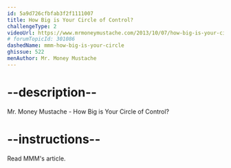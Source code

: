 ```yaml
---
id: 5a9d726cfbfab3f2f1111007
title: How Big is Your Circle of Control?
challengeType: 2
videoUrl: https://www.mrmoneymustache.com/2013/10/07/how-big-is-your-circle-of-control/
# forumTopicId: 301086
dashedName: mmm-how-big-is-your-circle
ghissue: 522
menAuthor: Mr. Money Mustache
---
```


# --description--

Mr. Money Mustache - How Big is Your Circle of Control?

# --instructions--

Read MMM's article.